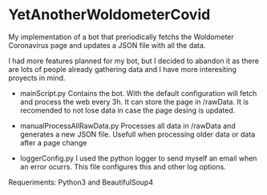 # YetAnotherWoldometerCovid
My implementation of a bot that preriodically fetchs the Woldometer Coronavirus page and updates a JSON file with all the data.

I had more features planned for my bot, but I decided to abandon it as there are lots of people already gathering data and I have more interesiting proyects in mind.

 - mainScript.py
Contains the bot. With the default configuration will fetch and process the web every 3h. It can store the page in /rawData. It is recomended to not lose data in case the page desing is updated. 

 - manualProcessAllRawData.py
Processes all data in /rawData and generates a new JSON file. Usefull when processing older data or data after a page change

 - loggerConfig.py
I used the python logger to send myself an email when an error ocurrs. This file configures this and other log options.

Requeriments:
Python3 and BeautifulSoup4
